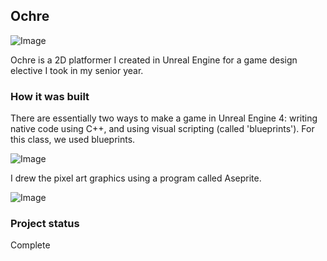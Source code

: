 ## Ochre

![Image](ochre_0.png "Ochre screenshot")

Ochre is a 2D platformer I created in Unreal Engine for a game design elective I took in my senior year.

### How it was built

There are essentially two ways to make a game in Unreal Engine 4: writing native code using C++, and using visual scripting (called 'blueprints'). For this class, we used blueprints.

![Image](ochre_1.png "Blueprint editor")

I drew the pixel art graphics using a program called Aseprite.

![Image](ochre_2.png "Aseprite screenshot")

### Project status

Complete